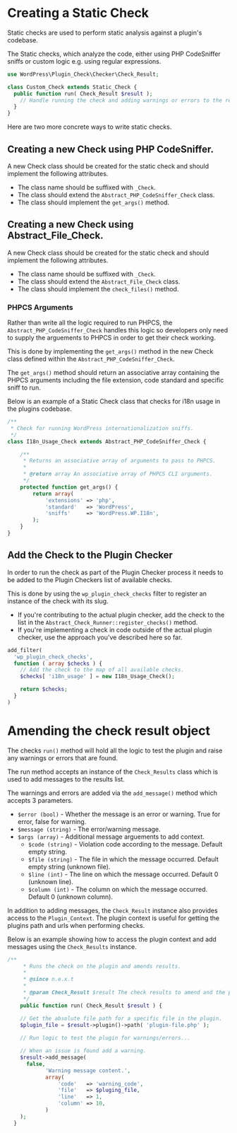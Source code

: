 # Creating a Static Check

Static checks are used to perform static analysis against a plugin's codebase.

The Static checks, which analyze the code, either using PHP CodeSniffer sniffs or custom logic e.g. using regular expressions.

```php
use WordPress\Plugin_Check\Checker\Check_Result;

class Custom_Check extends Static_Check {
  public function run( Check_Result $result );
    // Handle running the check and adding warnings or errors to the result.
  }
}
```

Here are two more concrete ways to write static checks.

## Creating a new Check using PHP CodeSniffer.

A new Check class should be created for the static check and should implement the following attributes.

- The class name should be suffixed with `_Check`.
- The class should extend the `Abstract_PHP_CodeSniffer_Check` class.
- The class should implement the `get_args()` method.

## Creating a new Check using Abstract_File_Check.

A new Check class should be created for the static check and should implement the following attributes.

- The class name should be suffixed with `_Check`.
- The class should extend the `Abstract_File_Check` class.
- The class should implement the `check_files()` method.

### PHPCS Arguments

Rather than write all the logic required to run PHPCS, the `Abstract_PHP_CodeSniffer_Check` handles this logic so developers only need to supply the arguements to PHPCS in order to get their check working.

This is done by implementing the `get_args()` method in the new Check class defined within the `Abstract_PHP_CodeSniffer_Check`.

The `get_args()` method should return an associative array containing the PHPCS arguments including the file extension, code standard and specific sniff to run.

Below is an example of a Static Check class that checks for i18n usage in the plugins codebase.

```php
/**
 * Check for running WordPress internationalization sniffs.
 */
class I18n_Usage_Check extends Abstract_PHP_CodeSniffer_Check {

	/**
	 * Returns an associative array of arguments to pass to PHPCS.
	 *
	 * @return array An associative array of PHPCS CLI arguments.
	 */
	protected function get_args() {
		return array(
			'extensions' => 'php',
			'standard'   => 'WordPress',
			'sniffs'     => 'WordPress.WP.I18n',
		);
	}
}
```

## Add the Check to the Plugin Checker

In order to run the check as part of the Plugin Checker process it needs to be added to the Plugin Checkers list of available checks.

This is done by using the `wp_plugin_check_checks` filter to register an instance of the check with its slug.

- If you're contributing to the actual plugin checker, add the check to the list in the `Abstract_Check_Runner::register_checks()` method.
- If you're implementing a check in code outside of the actual plugin checker, use the approach you've described here so far.

```php
add_filter(
  'wp_plugin_check_checks',
  function ( array $checks ) {
    // Add the check to the map of all available checks.
    $checks[ 'i18n_usage' ] = new I18n_Usage_Check();

    return $checks;
  }
)
```

# Amending the check result object

The checks `run()` method will hold all the logic to test the plugin and raise any warnings or errors that are found.

The run method accepts an instance of the `Check_Results` class which is used to add messages to the results list.

The warnings and errors are added via the `add_message()` method which accepts 3 parameters.

- `$error (bool)` - Whether the message is an error or warning. True for error, false for warning.
- `$message (string)` - The error/warning message.
- `$args (array)` - Additional message arguements to add context.
  - `$code (string)` - Violation code according to the message. Default empty string.
  - `$file (string)` - The file in which the message occurred. Default empty string (unknown file).
  - `$line (int)` - The line on which the message occurred. Default 0 (unknown line).
  - `$column (int)` - The column on which the message occurred. Default 0 (unknown column).

In addition to adding messages, the `Check_Result` instance also provides access to the `Plugin_Context`. The plugin context is useful for getting the plugins path and urls when performing checks.

Below is an example showing how to access the plugin context and add messages using the `Check_Results` instance.

```php
/**
	 * Runs the check on the plugin and amends results.
	 *
	 * @since n.e.x.t
	 *
	 * @param Check_Result $result The check results to amend and the plugin context.
	 */
	public function run( Check_Result $result ) {

    // Get the absolute file path for a specific file in the plugin.
    $plugin_file = $result->plugin()->path( 'plugin-file.php' );
    
    // Run logic to test the plugin for warnings/errors...

    // When an issue is found add a warning.
    $result->add_message(
      false, 
			'Warning message content.', 
			array(
				'code'   => 'warning_code',
				'file'   => $pluging_file,
				'line'   => 1,
				'column' => 10,
			)
    );
  }
```

